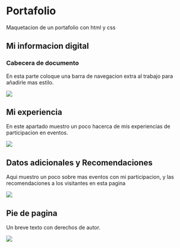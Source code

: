 # Portafolio
Maquetacion de un portafolio con html y css
## Mi informacion digital

### Cabecera de documento

En esta parte coloque una barra de navegacion extra al trabajo para añadirle mas estilo.

<img src="img/img3.JPG"/>

## Mi experiencia

En este apartado muestro un poco hacerca de mis experiencias de participacion en eventos.

<img src="img/img1.JPG"/>

## Datos adicionales y Recomendaciones

Aqui muestro un poco sobre mas eventos con mi participacion, y las recomendaciones a los visitantes en esta pagina

<img src="img/img2.JPG"/>


## Pie de pagina 

Un breve texto con derechos de autor.

<img src="img/img4.JPG"/>